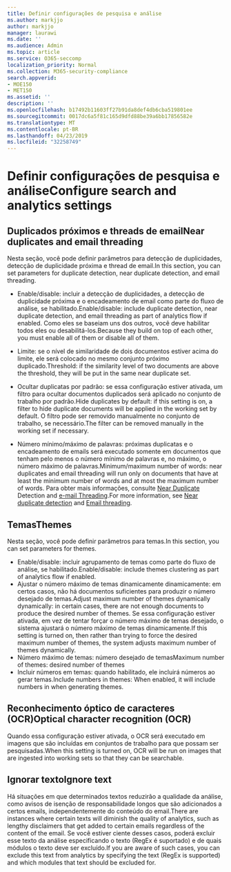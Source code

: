 ```yaml
---
title: Definir configurações de pesquisa e análise
ms.author: markjjo
author: markjjo
manager: laurawi
ms.date: ''
ms.audience: Admin
ms.topic: article
ms.service: O365-seccomp
localization_priority: Normal
ms.collection: M365-security-compliance
search.appverid:
- MOE150
- MET150
ms.assetid: ''
description: ''
ms.openlocfilehash: b17492b11603ff27b91da8def4db6cba519801ee
ms.sourcegitcommit: 0017dc6a5f81c165d9dfd88be39a6bb17856582e
ms.translationtype: MT
ms.contentlocale: pt-BR
ms.lasthandoff: 04/23/2019
ms.locfileid: "32258749"
---
```

# <a name="configure-search-and-analytics-settings"></a><span data-ttu-id="4cc9c-102">Definir configurações de pesquisa e análise</span><span class="sxs-lookup"><span data-stu-id="4cc9c-102">Configure search and analytics settings</span></span>

## <a name="near-duplicates-and-email-threading"></a><span data-ttu-id="4cc9c-103">Duplicados próximos e threads de email</span><span class="sxs-lookup"><span data-stu-id="4cc9c-103">Near duplicates and email threading</span></span>

<span data-ttu-id="4cc9c-104">Nesta seção, você pode definir parâmetros para detecção de duplicidades, detecção de duplicidade próxima e thread de email.</span><span class="sxs-lookup"><span data-stu-id="4cc9c-104">In this section, you can set parameters for duplicate detection, near duplicate detection, and email threading.</span></span>

- <span data-ttu-id="4cc9c-105">Enable/disable: incluir a detecção de duplicidades, a detecção de duplicidade próxima e o encadeamento de email como parte do fluxo de análise, se habilitado.</span><span class="sxs-lookup"><span data-stu-id="4cc9c-105">Enable/disable: include duplicate detection, near duplicate detection, and email threading as part of analytics flow if enabled.</span></span> <span data-ttu-id="4cc9c-106">Como eles se baseiam uns dos outros, você deve habilitar todos eles ou desabilitá-los.</span><span class="sxs-lookup"><span data-stu-id="4cc9c-106">Because they build on top of each other, you must enable all of them or disable all of them.</span></span>

- <span data-ttu-id="4cc9c-107">Limite: se o nível de similaridade de dois documentos estiver acima do limite, ele será colocado no mesmo conjunto próximo duplicado.</span><span class="sxs-lookup"><span data-stu-id="4cc9c-107">Threshold: if the similarity level of two documents are above the threshold, they will be put in the same near duplicate set.</span></span>

- <span data-ttu-id="4cc9c-108">Ocultar duplicatas por padrão: se essa configuração estiver ativada, um filtro para ocultar documentos duplicados será aplicado no conjunto de trabalho por padrão.</span><span class="sxs-lookup"><span data-stu-id="4cc9c-108">Hide duplicates by default: if this setting is on, a filter to hide duplicate documents will be applied in the working set by default.</span></span> <span data-ttu-id="4cc9c-109">O filtro pode ser removido manualmente no conjunto de trabalho, se necessário.</span><span class="sxs-lookup"><span data-stu-id="4cc9c-109">The filter can be removed manually in the working set if necessary.</span></span>

- <span data-ttu-id="4cc9c-110">Número mínimo/máximo de palavras: próximas duplicatas e o encadeamento de emails será executado somente em documentos que tenham pelo menos o número mínimo de palavras e, no máximo, o número máximo de palavras.</span><span class="sxs-lookup"><span data-stu-id="4cc9c-110">Minimum/maximum number of words: near duplicates and email threading will run only on documents that have at least the minimum number of words and at most the maximum number of words.</span></span>
<span data-ttu-id="4cc9c-111">Para obter mais informações, consulte [Near Duplicate](near-duplicates.md) Detection and [e-mail Threading](email-threading.md).</span><span class="sxs-lookup"><span data-stu-id="4cc9c-111">For more information, see [Near duplicate detection](near-duplicates.md) and [Email threading](email-threading.md).</span></span>

## <a name="themes"></a><span data-ttu-id="4cc9c-112">Temas</span><span class="sxs-lookup"><span data-stu-id="4cc9c-112">Themes</span></span>

<span data-ttu-id="4cc9c-113">Nesta seção, você pode definir parâmetros para temas.</span><span class="sxs-lookup"><span data-stu-id="4cc9c-113">In this section, you can set parameters for themes.</span></span>

- <span data-ttu-id="4cc9c-114">Enable/disable: incluir agrupamento de temas como parte do fluxo de análise, se habilitado.</span><span class="sxs-lookup"><span data-stu-id="4cc9c-114">Enable/disable: include themes clustering as part of analytics flow if enabled.</span></span>
- <span data-ttu-id="4cc9c-115">Ajustar o número máximo de temas dinamicamente dinamicamente: em certos casos, não há documentos suficientes para produzir o número desejado de temas.</span><span class="sxs-lookup"><span data-stu-id="4cc9c-115">Adjust maximum number of themes dynamically dynamically: in certain cases, there are not enough documents to produce the desired number of themes.</span></span> <span data-ttu-id="4cc9c-116">Se essa configuração estiver ativada, em vez de tentar forçar o número máximo de temas desejado, o sistema ajustará o número máximo de temas dinamicamente.</span><span class="sxs-lookup"><span data-stu-id="4cc9c-116">If this setting is turned on, then rather than trying to force the desired maximum number of themes, the system adjusts maximum number of themes dynamically.</span></span>
- <span data-ttu-id="4cc9c-117">Número máximo de temas: número desejado de temas</span><span class="sxs-lookup"><span data-stu-id="4cc9c-117">Maximum number of themes: desired number of themes</span></span>
- <span data-ttu-id="4cc9c-118">Incluir números em temas: quando habilitado, ele incluirá números ao gerar temas.</span><span class="sxs-lookup"><span data-stu-id="4cc9c-118">Include numbers in themes: When enabled, it will include numbers in when generating themes.</span></span>  

## <a name="optical-character-recognition-ocr"></a><span data-ttu-id="4cc9c-119">Reconhecimento óptico de caracteres (OCR)</span><span class="sxs-lookup"><span data-stu-id="4cc9c-119">Optical character recognition (OCR)</span></span>

<span data-ttu-id="4cc9c-120">Quando essa configuração estiver ativada, o OCR será executado em imagens que são incluídas em conjuntos de trabalho para que possam ser pesquisadas.</span><span class="sxs-lookup"><span data-stu-id="4cc9c-120">When this setting is turned on, OCR will be run on images that are ingested into working sets so that they can be searchable.</span></span>

## <a name="ignore-text"></a><span data-ttu-id="4cc9c-121">Ignorar texto</span><span class="sxs-lookup"><span data-stu-id="4cc9c-121">Ignore text</span></span>

<span data-ttu-id="4cc9c-122">Há situações em que determinados textos reduzirão a qualidade da análise, como avisos de isenção de responsabilidade longos que são adicionados a certos emails, independentemente do conteúdo do email.</span><span class="sxs-lookup"><span data-stu-id="4cc9c-122">There are instances where certain texts will diminish the quality of analytics, such as lengthy disclaimers that get added to certain emails regardless of the content of the email.</span></span> <span data-ttu-id="4cc9c-123">Se você estiver ciente desses casos, poderá excluir esse texto da análise especificando o texto (RegEx é suportado) e de quais módulos o texto deve ser excluído.</span><span class="sxs-lookup"><span data-stu-id="4cc9c-123">If you are aware of such cases, you can exclude this text from analytics by specifying the text (RegEx is supported) and which modules that text should be excluded for.</span></span>